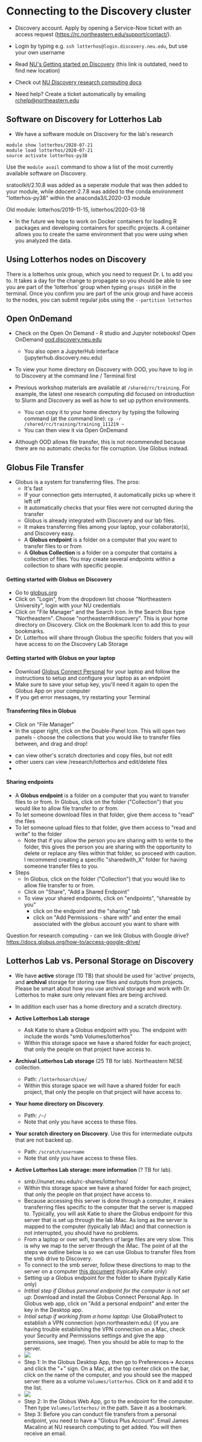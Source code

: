 # Connecting to the Discovery cluster

* Discovery account. Apply by opening a Service-Now ticket with an access request (https://rc.northeastern.edu/support/contact/).

* Login by typing e.g. `ssh lotterhos@login.discovery.neu.edu`, but use your own username

* Read [NU's Getting started on Discovery](https://cpb-us-w2.wpmucdn.com/express.northeastern.edu/dist/1/43/files/2019/08/GettingStartedGuide-1.pdf) (this link is outdated, need to find new location)

* Check out [NU Discovery research computing docs](https://rc-docs.northeastern.edu/en/latest/)

* Need help? Create a ticket automatically by emailing rchelp@northeastern.edu


## Software on Discovery for Lotterhos Lab

* We have a software module on Discovery for the lab's research
```
module show lotterhos/2020-07-21
module load lotterhos/2020-07-21
source activate lotterhos-py38
```
Use the `module avail` command to show a list of the most currently available software on Discovery.

sratoolkit/2.10.8 was added as a seperate module that was then added to your module, while ddocent-2.7.8 was added to the conda environment "lotterhos-py38" within the anaconda3/L2020-03 module

Old module: lotterhos/2019-11-15, lotterhos/2020-03-18


* In the future we hope to work on Docker containers for loading R packages and developing containers for specific projects.
A container allows you to create the same environment that you were using when you analyzed the data.

## Using Lotterhos nodes on Discovery

There is a lotterhos unix group, which you need to request Dr. L to add you to. It takes a day for the change to propagate so you should be able to see you are part of the ‘lotterhos’ group when typing `groups $USER` in the terminal.
Once you confirm you are part of the unix group and have access to the nodes, you can submit regular jobs using the `--partition lotterhos`

## Open OnDemand

* Check on the Open On Demand - R studio and Jupyter notebooks! Open OnDemand [ood.discovery.neu.edu](ood.discovery.neu.edu)
  * You also open a JupyterHub interface (jupyterhub.discovery.neu.edu)
  
* To view your home directory on Discovery with OOD, you have to log in to Discovery at the command line / Terminal first

* Previous workshop materials are available at `/shared/rc/training`. For example, the latest one research computing did focused on introduction to Slurm and Discovery as well as how to set up python environments. 
  * You can copy it to your home directory by typing the following command (at the command line): `cp -r /shared/rc/training/training_111219 ~`
  * You can then view it via Open OnDemand
  
* Although OOD allows file transfer, this is not recommended because there are no automatic checks for file corruption. Use Globus instead.


## Globus File Transfer

* Globus is a system for transferring files. The pros:
  * It's fast
  * If your connection gets interrupted, it automatically picks up where it left off
  * It automatically checks that your files were not corrupted during the transfer
  * Globus is already integrated with Discovery and our lab files.
  * It makes transferring files among your laptop, your collaborator(s), and Discovery easy.
  * A __Globus endpoint__ is a folder on a computer that you want to transfer files to or from
  * A __Globus Collection__ is a folder on a computer that contains a collection of files. You may create several endpoints within a collection to share with specific people.
  
#### Getting started with Globus on Discovery

  * Go to [globus.org](globus.org)
  * Click on "Login", from the dropdown list choose "Northeastern University", login with your NU credentials
  * Click on "File Manager" and the Search Icon. In the Search Box type "Northeastern". Choose "northeastern#discovery". This is your home directory on Discovery. Click on the Bookmark Icon to add this to your bookmarks.
  * Dr. Lotterhos will share through Globus the specific folders that you will have access to on the Discovery Lab Storage
  
#### Getting started with Globus on your laptop

  * Download [Globus Connect Personal](https://www.globus.org/globus-connect-personal) for your laptop and follow the instructions to setup and configure your laptop as an endpoint
  * Make sure to save your setup key, you'll need it again to open the Globus App on your computer
  * If you get error messages, try restarting your Terminal
  
#### Transferring files in Globus
 * Click on "File Manager"
 * In the upper right, click on the Double-Panel Icon. This will open two panels - choose the collections that you would like to transfer files between, and drag and drop!
 
 - can view other's scratch directories and copy files, but not edit
 - other users can view /research/lotterhos and edit/delete files
 - 
  
#### Sharing endpoints

  * A __Globus endpoint__ is a folder on a computer that you want to transfer files to or from. In Globus, click on the folder ("Collection") that you would like to allow file transfer to or from.
  * To let someone download files in that folder, give them access to "read" the files
  * To let someone upload files to that folder, give them access to "read and write" to the folder
    * Note that if you allow the person you are sharing with to write to the folder, this gives the person you are sharing with the opportunity to delete or replace any files within that folder, so proceed with caution. I recommend creating a specific "sharedwith_X" folder for having someone transfer files to you.
  * Steps
    * In Globus, click on the folder ("Collection") that you would like to allow file transfer to or from.
    * Click on "Share", "Add a Shared Endpoint"
    * To view your shared endpoints, click on "endpoints", “shareable by you”
      * click on the endpoint and the "sharing" tab
      * click on "Add Permissions - share with" and enter the email associated with the globus account you want to share with
  
  
 Question for research computing - can we link Globus with Google drive? https://docs.globus.org/how-to/access-google-drive/

  
## Lotterhos Lab vs. Personal Storage on Discovery

* We have **active** storage (10 TB) that should be used for 'active' projects, and **archival** storage for storing 
raw files and outputs from projects. Please be smart about how you use archival storage and work with Dr. Lotterhos to 
make sure only relevant files are being archived.

* In addition each user has a home directory and a scratch directory.

* **Active Lotterhos Lab storage** 
  * Ask Katie to share a Globus endpoint with you. The endpoint with include the words "smb Volumes/lotterhos"
  * Within this storage space we have a shared folder for each project, that only the people on that project have access to.

* **Archival Lotterhos Lab storage** (25 TB for lab). Northeastern NESE collection. 
  * Path: `/lotterhosarchive/`
  * Within this storage space we will have a shared folder for each project, that only the people on that project will have access to.

* **Your home directory on Discovery**.  
  * Path: `/~/`
  * Note that only you have access to these files.
  
* **Your scratch directory on Discovery**. Use this for intermediate outputs that are not backed up. 
  * Path: `/scratch/username`
   * Note that only you have access to these files.

* **Active Lotterhos Lab storage: more information** (? TB for lab).  
  * smb://nunet.neu.edu/rc-shares/lotterhos/
  * Within this storage space we have a shared folder for each project, that only the people on that project have access to.
  * Because accessing this server is done through a computer, it makes transferring files specific to the computer that the server is mapped to. Typically, you will ask Katie to share the Globus endpoint for this server that is set up through the lab iMac. As long as the server is mapped to the computer (typically lab iMac) and that connection is not interrupted, you should have no problems. 
   * From a laptop or over wifi, transfers of large files are very slow. This is why we map to the server through the iMac. The point of all the steps we outline below is so we can use Globus to transfer files from the smb drive to Discovery.
  * To connect to the smb server, follow these directions to map to the server on a computer [this document](accessing_shared_storage_2020.pdf) (typically Katie only)
  * Setting up a Globus endpoint for the folder to share (typically Katie only)
   * _Intitial step if Globus personal endpoint for the computer is not set up_: Download and install the Globus Connect Personal App. In Globus web app, click on "Add a personal endpoint" and enter the key in the Desktop app.
   * _Intial setup if working from a home laptop_: Use GlobalProtect to establish a VPN connection (vpn.northeastern.edu) (if you are having trouble establishing the VPN connection on a Mac, check your Security and Permissions settings and give the app permissions, see image). Then you should be able to map to the server. 
    * ![](globalprotectgetittowork.png) 
   * Step 1: In the Globus Desktop App, then go to Preferences-> Access and click the "+" sign. On a Mac, at the top center click on the bar, click on the name of the computer, and you should see the mapped server there as a volume `Volumes/lotterhos`. Click on it and add it to the list.
    * ![](howtofindvolumeinglobusconnect.png)
   * Step 2: In the Globus Web App, go to the endpoint for the computer. Then type `Volumes/lotterhos/` in the path. Save it as a bookmark.
   * Step 3: Before you can conduct file transfers from a personal endpoint, you need to have a "Globus Plus Account". Email James Macalino at NU research computing to get added. You will then receive an email.
  


